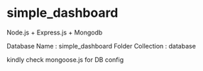 # simple_dashboard
Node.js + Express.js + Mongodb

Database Name : simple_dashboard
Folder Collection : database

kindly check mongoose.js for DB config
